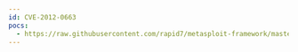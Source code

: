 ```yaml
---
id: CVE-2012-0663
pocs:
  - https://raw.githubusercontent.com/rapid7/metasploit-framework/master/modules/exploits/windows/fileformat/apple_quicktime_texml.rb
---
```

